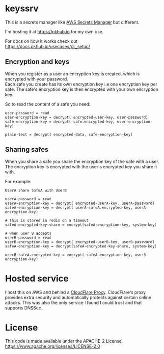 # keyssrv

This is a secrets manager like [AWS Secrets Manager](https://aws.amazon.com/secrets-manager/) but different.

I'm hosting it at https://pkhub.io for my own use.


For docs on how it works check out https://docs.pkhub.io/usecases/cli_setup/

## Encryption and keys

When you register as a user an encryption key is created, which is encrypted with your password.   
Each safe you create has its own encryption key i.e one encryption key per safe. The safe's encryption key
is then encrypted with your own encryption key.

So to read the content of a safe you need:  

```
user-password = read
user-encryption-key = decrypt( encrypted-user-key, user-password)
safe-encryption-key = decrypt( safe.encrypted-key, user-encryption-key)

plain-text = decrypt( encrypted-data, safe-encryption-key)
```


## Sharing safes

When you share a safe you share the encryption key of the safe with a user. The encryption key is encrypted
with the user's encrypted key you share it with.


For example:

````
UserA share SafeA with UserB

userA-password = read 
userA-encryption-key = decrypt( encrypted-userA-key, userA-password)
safeA-encryption-key = decrypt( userA-safeA.encrypted-key, userA-encryption-key)

# this is stored in redis on a timeout
safeA-encrypted-key-share = encrypt(safeA-encryption-key, system-key)

# when user B accepts
userB-password = read 
userB-encryption-key = decrypt( encrypted-userB-key, userB-password)
safeA-encryption-key = decrypt(safeA-encrypted-key-share, system-key)

userB-safeA.encrypted-key = encrypt( safeA-encryption-key, userB-encryption-key)
````

# Hosted service

I host this on AWS and behind a [CloudFlare Proxy](https://support.cloudflare.com/hc/en-us/articles/205177068-How-does-Cloudflare-work-). CloudFlare's proxy provides extra security and automatically protects against certain online attacks. This was also the only service I found I could trust and that supports DNSSec. 


# License

This code is made available under the APACHE-2 License.  
https://www.apache.org/licenses/LICENSE-2.0



